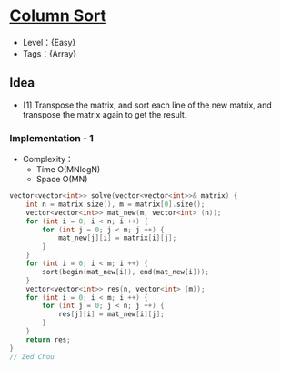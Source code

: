 # [Column Sort](https://binarysearch.com/problems/Column-Sort)

- Level：{Easy}
- Tags：{Array}

## Idea

- [1] Transpose the matrix, and sort each line of the new matrix, and transpose the matrix again to get the result.

### Implementation - 1

- Complexity：
  - Time O(MNlogN)
  - Space O(MN)

``` c++
vector<vector<int>> solve(vector<vector<int>>& matrix) {
    int n = matrix.size(), m = matrix[0].size();
    vector<vector<int>> mat_new(m, vector<int> (n));
    for (int i = 0; i < n; i ++) {
        for (int j = 0; j < m; j ++) {
            mat_new[j][i] = matrix[i][j];
        }
    }
    for (int i = 0; i < m; i ++) {
        sort(begin(mat_new[i]), end(mat_new[i]));
    }
    vector<vector<int>> res(n, vector<int> (m));
    for (int i = 0; i < m; i ++) {
        for (int j = 0; j < n; j ++) {
            res[j][i] = mat_new[i][j];
        }
    }
    return res;
}
// Zed Chou
```

